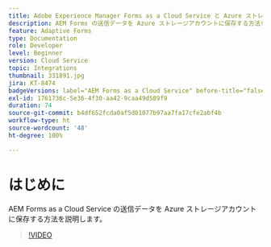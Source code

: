 ```yaml
---
title: Adobe Experience Manager Forms as a Cloud Service と Azure ストレージの統合
description: AEM Forms の送信データを Azure ストレージアカウントに保存する方法を説明します。
feature: Adaptive Forms
type: Documentation
role: Developer
level: Beginner
version: Cloud Service
topic: Integrations
thumbnail: 331891.jpg
jira: KT-8474
badgeVersions: label="AEM Forms as a Cloud Service" before-title="false"
exl-id: 1761736c-5e36-4f30-aa42-9caa49d589f9
duration: 74
source-git-commit: b4df652fcda0af5d01077b97aa7fa17cfe2abf4b
workflow-type: ht
source-wordcount: '48'
ht-degree: 100%

---
```


# はじめに

AEM Forms as a Cloud Service の送信データを Azure ストレージアカウントに保存する方法を説明します。

>[!VIDEO](https://video.tv.adobe.com/v/336028?quality=12&learn=on)
